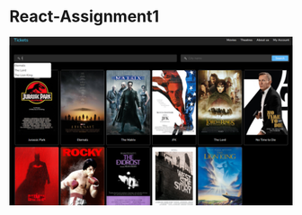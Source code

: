 # React-Assignment1
<div align="center" ><img order-radius="100px" src="https://github.com/sunlei2007/React-Assignment1/blob/main/demo.png"/></div>
